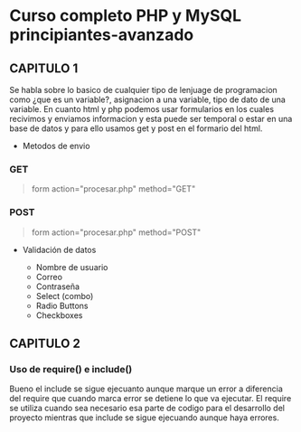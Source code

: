 # Curso completo PHP y MySQL principiantes-avanzado #
## CAPITULO 1	##
Se habla sobre lo basico de cualquier tipo de lenjuage de programacion como ¿que es un variable?, asignacion a una variable, tipo de dato de una variable.
En cuanto html y php podemos usar formularios en los cuales recivimos y enviamos informacion y esta puede ser temporal o estar en una base de datos y para ello usamos get y post en el formario del html. 
* Metodos de envio

### GET <br>
>  form action="procesar.php" method="GET" 

### POST <br>
> form action="procesar.php" method="POST"


* Validación de datos

  - Nombre de usuario 
  - Correo 
  - Contraseña
  - Select (combo)
  - Radio Buttons
  - Checkboxes
 
## CAPITULO 2 ##
### Uso de require() e include()
Bueno el include se sigue ejecuanto aunque marque un error a diferencia del require que cuando marca error se detiene lo que va ejecutar. El require se utiliza cuando sea necesario esa parte de codigo para el desarrollo del proyecto mientras que include se sigue ejecuando aunque haya errores. 
